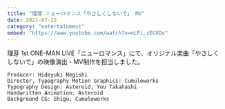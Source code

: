 ```yaml
---
title: "理芽 ニューロマンス「やさしくしないで」 MV"
date: 2021-07-22
category: "entertainment"
embed: "https://www.youtube.com/watch?v=nLFi_zEUXOs"
---
```


理芽 1st ONE-MAN LIVE「ニューロマンス」にて、オリジナル楽曲「やさしくしないで」の映像演出・MV制作を担当しました。

```plaintext
Producer: Hideyuki Negishi
Director, Typography Motion Graphics: Cumuloworks
Typography Design: Asteroid, Yuu Takahashi
Handwritten Animation: Asteroid
Background CG: Shigu, Cumuloworks
```
